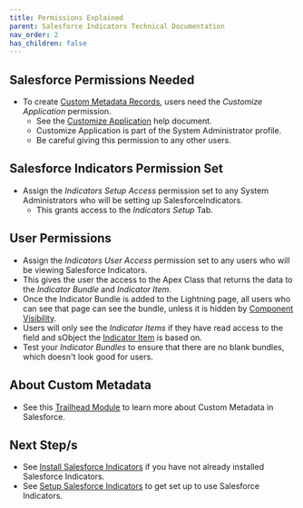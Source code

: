 ```yaml
---
title: Permissions Explained
parent: Salesforce Indicators Technical Documentation
nav_order: 2
has_children: false
---
```


## Salesforce Permissions Needed

* To create [Custom Metadata Records](https://help.salesforce.com/s/articleView?id=sf.custommetadatatypes_ui_populate.htm&type=5), users need the *Customize Application* permission. 
  * See the [Customize Application](https://help.salesforce.com/s/articleView?id=000386451&type=1) help document.
  * Customize Application is part of the System Administrator profile.
  * Be careful giving this permission to any other users.

## Salesforce Indicators Permission Set

* Assign the *Indicators Setup Access* permission set to any System Administrators who will be setting up SalesforceIndicators.
  * This grants access to the *Indicators Setup* Tab.

## User Permissions

* Assign the *Indicators User Access* permission set to any users who will be viewing Salesforce Indicators.
* This gives the user the access to the Apex Class that returns the data to the *Indicator Bundle* and *Indicator Item*. 
* Once the Indicator Bundle is added to the Lightning page, all users who can see that page can see the bundle, unless it is hidden by [Component Visibility](https://help.salesforce.com/s/articleView?id=sf.lightning_page_components_visibility.htm&type=5). 
* Users will only see the *Indicator Items* if they have read access to the field and sObject the [Indicator Item](../../setup-salesforce-indicators/indicator-item) is based on. 
* Test your *Indicator Bundles* to ensure that there are no blank bundles, which doesn't look good for users. 

## About Custom Metadata 
* See this [Trailhead Module](https://trailhead.salesforce.com/content/learn/modules/custom_metadata_types_dec) to learn more about Custom Metadata in Salesforce.

## Next Step/s

* See [Install Salesforce Indicators](../install-salesforce-indicators/) if you have not already installed Salesforce Indicators.
* See [Setup Salesforce Indicators](../setup-salesforce-indicators/) to get set up to use Salesforce Indicators.
